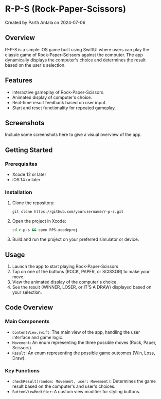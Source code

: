 # R-P-S (Rock-Paper-Scissors)

Created by Parth Antala on 2024-07-06

## Overview
R-P-S is a simple iOS game built using SwiftUI where users can play the classic game of Rock-Paper-Scissors against the computer. The app dynamically displays the computer's choice and determines the result based on the user's selection.

## Features
- Interactive gameplay of Rock-Paper-Scissors.
- Animated display of computer's choice.
- Real-time result feedback based on user input.
- Start and reset functionality for repeated gameplay.

## Screenshots
Include some screenshots here to give a visual overview of the app.

## Getting Started

### Prerequisites
- Xcode 12 or later
- iOS 14 or later

### Installation
1. Clone the repository:
    ```bash
    git clone https://github.com/yourusername/r-p-s.git
    ```
2. Open the project in Xcode:
    ```bash
    cd r-p-s && open RPS.xcodeproj
    ```
3. Build and run the project on your preferred simulator or device.

## Usage
1. Launch the app to start playing Rock-Paper-Scissors.
2. Tap on one of the buttons (ROCK, PAPER, or SCISSOR) to make your move.
3. View the animated display of the computer's choice.
4. See the result (WINNER, LOSER, or IT'S A DRAW) displayed based on your selection.

## Code Overview

### Main Components
- `ContentView.swift`: The main view of the app, handling the user interface and game logic.
- `Movement`: An enum representing the three possible moves (Rock, Paper, Scissors).
- `Result`: An enum representing the possible game outcomes (Win, Loss, Draw).

### Key Functions
- `checkResult(random: Movement, user: Movement)`: Determines the game result based on the computer's and user's choices.
- `ButtonViewModifier`: A custom view modifier for styling buttons.

